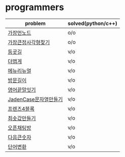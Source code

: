 # programmers

|problem|solved(python/c++)|
|---|---|
|[가장먼노드](https://programmers.co.kr/learn/courses/30/lessons/49189)|o/o|
|[가장큰정사각형찾기](https://programmers.co.kr/learn/courses/30/lessons/12905)|o/o|
|[등굣길](https://programmers.co.kr/learn/courses/30/lessons/42898)|v/o|
|[더맵게](https://programmers.co.kr/learn/courses/30/lessons/42626)|v/o|
|[메뉴리뉴얼](https://programmers.co.kr/learn/courses/30/lessons/72411)|v/o|
|[방문길이](https://programmers.co.kr/learn/courses/30/lessons/49994)|v/o|
|[영어끝말잇기](https://programmers.co.kr/learn/courses/30/lessons/12981)|v/o|
|[JadenCase문자열만들기](https://programmers.co.kr/learn/courses/30/lessons/12951)|v/o|
|[프렌즈4블록](https://programmers.co.kr/learn/courses/30/lessons/17679)|v/o|
|[최솟값만들기](https://programmers.co.kr/learn/courses/30/lessons/12941)|v/o|
|[오픈채팅방](https://programmers.co.kr/learn/courses/30/lessons/42888)|v/o|
|[다음큰숫자](https://programmers.co.kr/learn/courses/30/lessons/12911)|v/o|
|[단어변환](https://programmers.co.kr/learn/courses/30/lessons/43163)|v/o|



